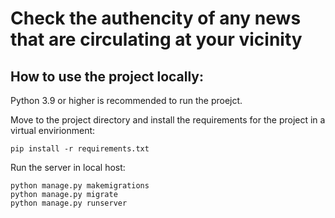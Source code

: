 # Check the authencity of any news that are circulating at your vicinity

## How to use the project locally:

Python 3.9 or higher is recommended to run the proejct.

Move to the project directory and install the requirements for the project in a virtual envirionment:
```
pip install -r requirements.txt
```

Run the server in local host:
```
python manage.py makemigrations
python manage.py migrate
python manage.py runserver
